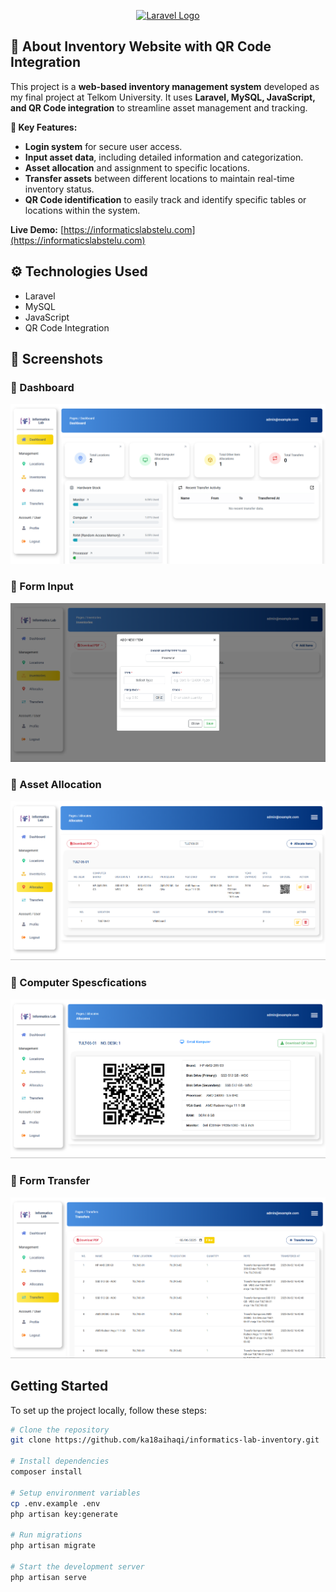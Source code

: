<p align="center">
  <a href="https://laravel.com" target="_blank">
    <img src="https://raw.githubusercontent.com/laravel/art/master/logo-lockup/5%20SVG/2%20CMYK/1%20Full%20Color/laravel-logolockup-cmyk-red.svg" width="400" alt="Laravel Logo">
  </a>
</p>

## 📄 About Inventory Website with QR Code Integration

This project is a **web-based inventory management system** developed as my final project at Telkom University. It uses **Laravel, MySQL, JavaScript, and QR Code integration** to streamline asset management and tracking.

**🚀 Key Features:**
- **Login system** for secure user access.
- **Input asset data**, including detailed information and categorization.
- **Asset allocation** and assignment to specific locations.
- **Transfer assets** between different locations to maintain real-time inventory status.
- **QR Code identification** to easily track and identify specific tables or locations within the system.

**Live Demo:** [https://informaticslabstelu.com](https://informaticslabstelu.com)

## ⚙️ Technologies Used

- Laravel
- MySQL
- JavaScript
- QR Code Integration

## 📸 Screenshots

### 🧾 Dashboard
![Dashboard](screenshots/dashboard.png)

### 📝 Form Input
![Form Input](screenshots/form-input.png)

### 📄 Asset Allocation
![Export PDF](screenshots/asset-allocation.png)

### 📄 Computer Spescfications
![Export PDF](screenshots/computer-specifications.png)

### 📄 Form Transfer
![Export PDF](screenshots/form-transfer.png)

## Getting Started

To set up the project locally, follow these steps:

```bash
# Clone the repository
git clone https://github.com/ka18aihaqi/informatics-lab-inventory.git

# Install dependencies
composer install

# Setup environment variables
cp .env.example .env
php artisan key:generate

# Run migrations
php artisan migrate

# Start the development server
php artisan serve

